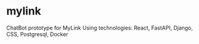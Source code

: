 # mylink
ChatBot prototype for MyLink
Using technologies: React, FastAPI, Django, CSS, Postgresql, Docker
